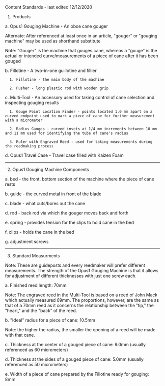 Content Standards - last edited 12/12/2020

1. Products

  a. Opus1 Gouging Machine - An oboe cane gouger
  
  Alternate: After referenced at least once in an article, "gouger" or "gouging machine" may be used as shorthand substitute
  
  Note: "Gouger" is the machine that gouges cane, whereas a "gouge" is the actual or intended curve/measurements of a piece of cane after it has been gouged
  
  b. Fillotine - A two-in-one guillotine and fillier
      
      1. Fillotine - the main body of the machine
      
      2. Pusher - long plastic rod with wooden grip
      
  c. Multi-Tool - An accessory used for taking control of cane selection and inspecting gouging results
      
      1. Gouge Point Location Finder - points located 1.0 mm apart on a curved endpoint used to mark a piece of cane for further measurement with a micrometer
     
      2. Radius Gauges - curved insets at 1/4 mm increments between 10 mm and 11 mm used for identifying the tube of cane's radius 
    
      3. Ruler with Engraved Reed - used for taking measurements during the reedmaking process
      
  d. Opus1 Travel Case - Travel case filled with Kaizen Foam
  
----------------------------------
  
2. Opus1 Gouging Machine Components
  
  a. bed - the front, bottom section of the machine where the piece of cane rests
  
  b. guide - the curved metal in front of the blade
 
  c. blade - what cuts/bores out the cane
  
  d. rod - back rod via which the gouger moves back and forth
  
  e. spring - provides tension for the clips to hold cane in the bed
 
  f. clips - holds the cane in the bed
  
  g. adjustment screws
    
----------------------------------

3. Standard Measurments

Note: These are guideposts and every reedmaker will prefer different measurements. The strength of the Opus1 Gouging Machine is that it allows for adjustment of different thicknesses with just one screw each.

  a. Finished reed length: 70mm
  
  Note: The engraved reed in the Multi-Tool is based on a reed of John Mack which actually measured 69mm. The proportions, however, are the same as that of a 70mm reed as it concerns the relationship between the "tip," the "heart," and the "back" of the reed.
  
  b. "Ideal" radius for a piece of cane: 10.5mm
  
  Note: the higher the radius, the smaller the opening of a reed will be made with that cane.
  
  c. Thickness at the center of a gouged piece of cane: 6.0mm (usually referenced as 60 micrometers)
  
  d. Thickness at the sides of a gouged piece of cane: 5.0mm (usually referenced as 50 micrometers)
  
  e. Width of a piece of cane prepared by the Fillotine ready for gouging: 8mm
